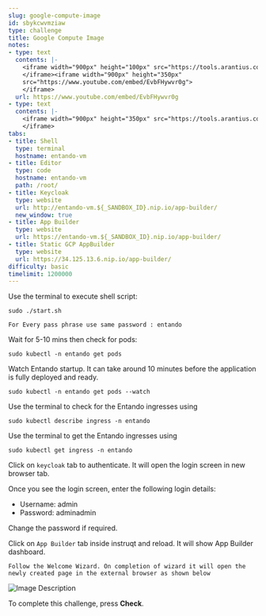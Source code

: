```yaml
---
slug: google-compute-image
id: sbykcwvmziaw
type: challenge
title: Google Compute Image
notes:
- type: text
  contents: |-
    <iframe width="900px" height="100px" src="https://tools.arantius.com/stopwatch" >
    </iframe><iframe width="900px" height="350px"
    src="https://www.youtube.com/embed/EvbFHywvr0g">
    </iframe>
  url: https://www.youtube.com/embed/EvbFHywvr0g
- type: text
  contents: |-
    <iframe width="900px" height="350px" src="https://tools.arantius.com/stopwatch" >
    </iframe>
tabs:
- title: Shell
  type: terminal
  hostname: entando-vm
- title: Editor
  type: code
  hostname: entando-vm
  path: /root/
- title: Keycloak
  type: website
  url: http://entando-vm.${_SANDBOX_ID}.nip.io/app-builder/
  new_window: true
- title: App Builder
  type: website
  url: https://entando-vm.${_SANDBOX_ID}.nip.io/app-builder/
- title: Static GCP AppBuilder
  type: website
  url: https://34.125.13.6.nip.io/app-builder/
difficulty: basic
timelimit: 1200000
---
```

Use the terminal to execute shell script:

```
sudo ./start.sh
```

``
For Every pass phrase use same password : entando
``

Wait for 5-10 mins then check for pods:
```
sudo kubectl -n entando get pods
```

Watch Entando startup. It can take around 10 minutes before the application is fully deployed and ready.
```
sudo kubectl -n entando get pods --watch
```

Use the terminal to check for the Entando ingresses using
```
sudo kubectl describe ingress -n entando
```

Use the terminal to get the Entando ingresses using
```
sudo kubectl get ingress -n entando
```
Click on `keycloak` tab to authenticate. It will open the login screen in new browser tab.

Once you see the login screen, enter the following login details:
- Username: admin
- Password: adminadmin


Change the password if required.

Click on `App Builder` tab inside instruqt and reload. It will show App Builder dashboard.

``Follow the Welcome Wizard. On completion of wizard it will open the newly created page in the external browser as shown below``

![Image Description](../assets/hello_world_page.png)

To complete this challenge, press **Check**.